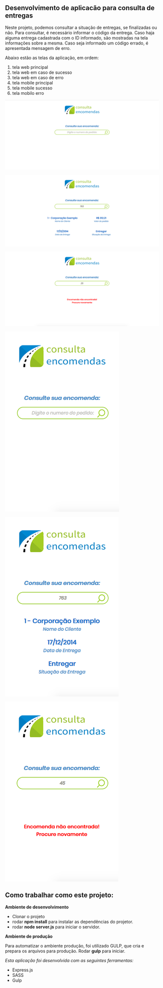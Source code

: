 ## Desenvolvimento de aplicacão para consulta de entregas

Neste projeto, podemos consultar a situação de entregas, se finalizadas ou não. Para consultar, é necessário informar o código da entrega. Caso haja alguma entrega cadastrada com o ID informado, são mostradas na tela informações sobre a mesma. Caso seja informado um código errado, é apresentada mensagem de erro.

Abaixo estão as telas da aplicação, em ordem: 
1. tela web principal 
2. tela web em caso de sucesso
3. tela web em caso de erro
4. tela mobile principal
5. tela mobile sucesso
6. tela mobilo erro

![Getting Started](./screens/tela-web-principal.png)

![Getting Started](./screens/tela-web-consulta-sucesso.png)

![Getting Started](./screens/tela-web-consulta-erro.png)

![Getting Started](./screens/tela-mobile-principal.png)

![Getting Started](./screens/tela-mobile-consulta-sucesso.png)

![Getting Started](./screens/tela-mobile-consulta-erro.png)


## Como trabalhar como este projeto:

**Ambiente de desenvolvimento**

- Clonar o projeto
- rodar **npm install** para instalar as dependências do projetor.
- rodar **node server.js** para iniciar o servidor.

**Ambiente de produção**

Para automatizar o ambiente produção, foi utilizado GULP, que cria e prepara os arquivos para produção.
Rodar **gulp** para iniciar.

_Esta aplicação foi desenvolvida com as seguintes ferramentas:_
- Express.js 
- SASS 
- Gulp 

